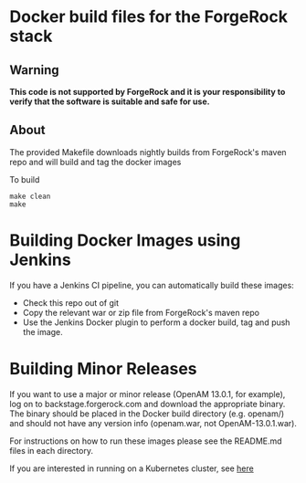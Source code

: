 # Docker build files for the ForgeRock stack

## Warning
**This code is not supported by ForgeRock and it is your responsibility to verify that the software is suitable and safe for use.**

## About

The provided Makefile downloads nightly builds from ForgeRock's maven repo
and will build and tag the docker images

To build

```
make clean
make
```


# Building Docker Images using Jenkins

If you have a Jenkins CI pipeline, you can automatically build these images:
 * Check this repo out of git
 * Copy the relevant war or zip file from ForgeRock's maven repo
 * Use the Jenkins Docker plugin to perform a docker build, tag and push the image.


# Building Minor Releases

If you want to use a major or minor release (OpenAM 13.0.1, for example), log on to
backstage.forgerock.com and download the appropriate binary. The binary should be
placed in the Docker build directory (e.g. openam/) and should not have any
version info (openam.war, not OpenAM-13.0.1.war).


For instructions on how to run these images please see the README.md files in
each directory.

If you are interested in running on a Kubernetes cluster,
see  [here](https://github.com/ForgeRock/fretes)
